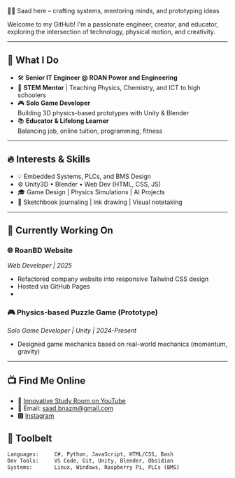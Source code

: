 👨‍💻 Saad here – crafting systems, mentoring minds, and prototyping ideas

Welcome to my GitHub! I'm a passionate engineer, creator, and educator, exploring the intersection of technology, physical motion, and creativity.

---

## 🧠 What I Do

- 🛠️ **Senior IT Engineer @ ROAN Power and Engineering**
- 🧪 **STEM Mentor** | Teaching Physics, Chemistry, and ICT to high schoolers
- 🎮 **Solo Game Developer**  
   Building 3D physics-based prototypes with Unity & Blender  
- 📚 **Educator & Lifelong Learner**  
   Balancing job, online tuition, programming, fitness

---

## 🔥 Interests & Skills

- 💡 Embedded Systems, PLCs, and BMS Design
- ⚙️ Unity3D • Blender • Web Dev (HTML, CSS, JS)
- 🎓 Game Design | Physics Simulations | AI Projects
- 📓 Sketchbook journaling | Ink drawing | Visual notetaking

---

## 🔭 Currently Working On

### 🌐 RoanBD Website 
*Web Developer | 2025*  
- Refactored company website into responsive Tailwind CSS design  
- Hosted via GitHub Pages 
- 
### 🎮 Physics-based Puzzle Game (Prototype)
*Solo Game Developer | Unity | 2024-Present*  
- Designed game mechanics based on real-world mechanics (momentum, gravity)  

---
## 📺 Find Me Online

- 🎥 [Innovative Study Room on YouTube](https://www.youtube.com/@innovativestudyroom)
- 📧 Email: saad.bnazm@gmail.com  
- 🅾 [Instagram](https://www.instagram.com/saad.bin.azim)

## 🧰 Toolbelt

```bash
Languages:     C#, Python, JavaScript, HTML/CSS, Bash  
Dev Tools:     VS Code, Git, Unity, Blender, Obsidian  
Systems:       Linux, Windows, Raspberry Pi, PLCs (BMS)


